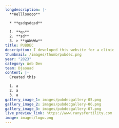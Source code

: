 ```yaml
---
longdescription: |-
  **Helllooooo**

  * **qsdqsdqsd**

  1. **qs**
  2. **sd**
  3. > **qWWwWw**
title: PUBDEC
description: I developed this website for a clinic
thumbnail: /images/thumb/pubdec.png
year: "2023"
category: Web Dev
team: Djaouad
content: |-
  Created this

  1. a
  2. a
  3. a
gallery_image_1: images/pubdecgallery-05.png
gallery_image_2: images/pubdecgallery-06.png
gallery_image_3: images/pubdecgallery-07.png
live_preview_link: https://www.ranysfertility.com
image: images/logo.png
---
```

